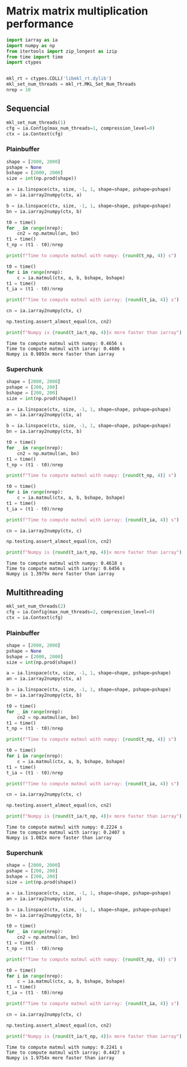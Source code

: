 
# Matrix matrix multiplication performance


```python
import iarray as ia
import numpy as np
from itertools import zip_longest as izip
from time import time
import ctypes


mkl_rt = ctypes.CDLL('libmkl_rt.dylib')
mkl_set_num_threads = mkl_rt.MKL_Set_Num_Threads
nrep = 10
```

## Sequencial


```python
mkl_set_num_threads(1)
cfg = ia.Config(max_num_threads=1, compression_level=0)
ctx = ia.Context(cfg)
```

### Plainbuffer


```python
shape = [2000, 2000]
pshape = None
bshape = [2000, 2000]
size = int(np.prod(shape))

a = ia.linspace(ctx, size, -1, 1, shape=shape, pshape=pshape)
an = ia.iarray2numpy(ctx, a)

b = ia.linspace(ctx, size, -1, 1, shape=shape, pshape=pshape)
bn = ia.iarray2numpy(ctx, b)

t0 = time()
for _ in range(nrep):
    cn2 = np.matmul(an, bn)
t1 = time()
t_np = (t1 - t0)/nrep

print(f"Time to compute matmul with numpy: {round(t_np, 4)} s")

t0 = time()
for i in range(nrep):
    c = ia.matmul(ctx, a, b, bshape, bshape)
t1 = time()
t_ia = (t1 - t0)/nrep

print(f"Time to compute matmul with iarray: {round(t_ia, 4)} s")

cn = ia.iarray2numpy(ctx, c)

np.testing.assert_almost_equal(cn, cn2)

print(f"Numpy is {round(t_ia/t_np, 4)}x more faster than iarray")
```

    Time to compute matmul with numpy: 0.4656 s
    Time to compute matmul with iarray: 0.4606 s
    Numpy is 0.9893x more faster than iarray


### Superchunk


```python
shape = [2000, 2000]
pshape = [200, 200]
bshape = [200, 200]
size = int(np.prod(shape))

a = ia.linspace(ctx, size, -1, 1, shape=shape, pshape=pshape)
an = ia.iarray2numpy(ctx, a)

b = ia.linspace(ctx, size, -1, 1, shape=shape, pshape=pshape)
bn = ia.iarray2numpy(ctx, b)

t0 = time()
for _ in range(nrep):
    cn2 = np.matmul(an, bn)
t1 = time()
t_np = (t1 - t0)/nrep

print(f"Time to compute matmul with numpy: {round(t_np, 4)} s")

t0 = time()
for i in range(nrep):
    c = ia.matmul(ctx, a, b, bshape, bshape)
t1 = time()
t_ia = (t1 - t0)/nrep

print(f"Time to compute matmul with iarray: {round(t_ia, 4)} s")

cn = ia.iarray2numpy(ctx, c)

np.testing.assert_almost_equal(cn, cn2)

print(f"Numpy is {round(t_ia/t_np, 4)}x more faster than iarray")
```

    Time to compute matmul with numpy: 0.4618 s
    Time to compute matmul with iarray: 0.6456 s
    Numpy is 1.3979x more faster than iarray


## Multithreading


```python
mkl_set_num_threads(2)
cfg = ia.Config(max_num_threads=2, compression_level=0)
ctx = ia.Context(cfg)
```

### Plainbuffer


```python
shape = [2000, 2000]
pshape = None
bshape = [2000, 2000]
size = int(np.prod(shape))

a = ia.linspace(ctx, size, -1, 1, shape=shape, pshape=pshape)
an = ia.iarray2numpy(ctx, a)

b = ia.linspace(ctx, size, -1, 1, shape=shape, pshape=pshape)
bn = ia.iarray2numpy(ctx, b)

t0 = time()
for _ in range(nrep):
    cn2 = np.matmul(an, bn)
t1 = time()
t_np = (t1 - t0)/nrep

print(f"Time to compute matmul with numpy: {round(t_np, 4)} s")

t0 = time()
for i in range(nrep):
    c = ia.matmul(ctx, a, b, bshape, bshape)
t1 = time()
t_ia = (t1 - t0)/nrep

print(f"Time to compute matmul with iarray: {round(t_ia, 4)} s")

cn = ia.iarray2numpy(ctx, c)

np.testing.assert_almost_equal(cn, cn2)

print(f"Numpy is {round(t_ia/t_np, 4)}x more faster than iarray")
```

    Time to compute matmul with numpy: 0.2224 s
    Time to compute matmul with iarray: 0.2407 s
    Numpy is 1.082x more faster than iarray


### Superchunk


```python
shape = [2000, 2000]
pshape = [200, 200]
bshape = [200, 200]
size = int(np.prod(shape))

a = ia.linspace(ctx, size, -1, 1, shape=shape, pshape=pshape)
an = ia.iarray2numpy(ctx, a)

b = ia.linspace(ctx, size, -1, 1, shape=shape, pshape=pshape)
bn = ia.iarray2numpy(ctx, b)

t0 = time()
for _ in range(nrep):
    cn2 = np.matmul(an, bn)
t1 = time()
t_np = (t1 - t0)/nrep

print(f"Time to compute matmul with numpy: {round(t_np, 4)} s")

t0 = time()
for i in range(nrep):
    c = ia.matmul(ctx, a, b, bshape, bshape)
t1 = time()
t_ia = (t1 - t0)/nrep

print(f"Time to compute matmul with iarray: {round(t_ia, 4)} s")

cn = ia.iarray2numpy(ctx, c)

np.testing.assert_almost_equal(cn, cn2)

print(f"Numpy is {round(t_ia/t_np, 4)}x more faster than iarray")
```

    Time to compute matmul with numpy: 0.2241 s
    Time to compute matmul with iarray: 0.4427 s
    Numpy is 1.9754x more faster than iarray

